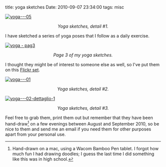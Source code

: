 title: yoga sketches
Date: 2010-09-07 23:34:00
tags: misc
 

[![yoga---05](http://farm5.static.flickr.com/4144/4969396048_c7c43f0860.jpg)](http://www.flickr.com/photos/aadm/4969396048/)  
<center><i>Yoga sketches, detail #1.</i></center>

  
I have sketched a series of yoga poses that I follow as a daily exercise.  
  
[![yoga - pag3](http://farm5.static.flickr.com/4154/4969377744_208b24df7c_m.jpg)](http://www.flickr.com/photos/aadm/4969377744/)  
<center><i>Page 3 of my yoga sketches.</i></center>

  
I thought they might be of interest to someone else as well, so I've put them on this [Flickr set](//www.flickr.com/photos/aadm/sets/72157624779874539/detail/).  
  
[![yoga---01](http://farm5.static.flickr.com/4087/4968787389_d7075db325.jpg)](http://www.flickr.com/photos/aadm/4968787389/)  
<center><i>Yoga sketches, detail #2.</i></center>
 
[![yoga---02-dettaglio-1](http://farm5.static.flickr.com/4126/4968787247_06f434fe4e.jpg)](http://www.flickr.com/photos/aadm/4968787247/)  
<center><i>Yoga sketches, detail #3.</i></center>
  
Feel free to grab them, print them out but remember that they have been hand-draw[^nota-handdrawn] on a few evenings between August and September 2010, so be nice to them and send me an email if you need them for other purposes apart from your personal use.  
  
[^nota-handdrawn]: Hand-drawn on a mac, using a Wacom Bamboo Pen tablet. I forgot how much fun I had drawing doodles; I guess the last time I did something like this was in high school.
